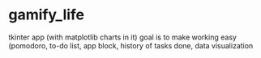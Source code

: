 # gamify_life
tkinter app (with matplotlib charts in it)
goal is to make working easy (pomodoro, to-do list, app block, history of tasks done, data visualization
